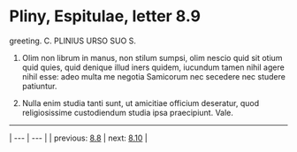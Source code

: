 # Pliny, Espitulae, letter 8.9

greeting. C. PLINIUS URSO SUO S.



1. Olim non librum in manus, non stilum sumpsi, olim nescio quid sit otium quid quies, quid denique illud iners quidem, iucundum tamen nihil agere nihil esse: adeo multa me negotia Samicorum nec secedere nec studere patiuntur.



2. Nulla enim studia tanti sunt, ut amicitiae officium deseratur, quod religiosissime custodiendum studia ipsa praecipiunt. Vale.



---

| --- | --- |
| previous: [8.8](../8.8/) | next: [8.10](../8.10/) |